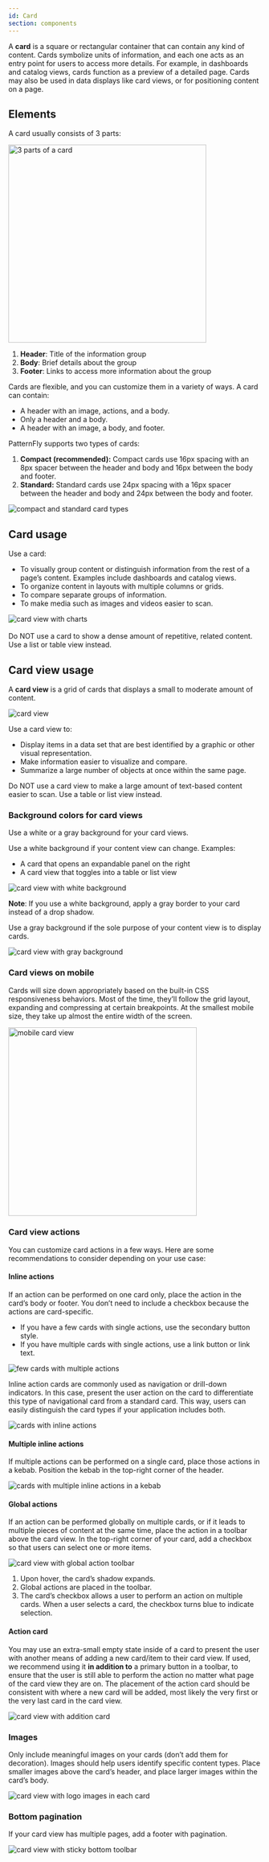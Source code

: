 ```yaml
---
id: Card
section: components
---
```


A **card** is a square or rectangular container that can contain any kind of content. Cards symbolize units of information, and each one acts as an entry point for users to access more details. For example, in dashboards and catalog views, cards function as a preview of a detailed page. Cards may also be used in data displays like card views, or for positioning content on a page.  

## Elements

A card usually consists of 3 parts: 

<img src="./img/card.png" alt="3 parts of a card" width="394"/>  


1. **Header**: Title of the information group
2. **Body**: Brief details about the group
3. **Footer**: Links to access more information about the group 

Cards are flexible, and you can customize them in a variety of ways. A card can contain:
- A header with an image, actions, and a body.
- Only a header and a body. 
- A header with an image, a body, and footer. 

PatternFly supports two types of cards: 
1. **Compact (recommended):** Compact cards use 16px spacing with an 8px spacer between the header and body and 16px between the body and footer.
2. **Standard:** Standard cards use 24px spacing with a 16px spacer between the header and body and 24px between the body and footer.

<img src="./img/card-types.png" alt="compact and standard card types" /> 

## Card usage
Use a card:
- To visually group content or distinguish information from the rest of a page’s content. Examples include dashboards and catalog views. 
- To organize content in layouts with multiple columns or grids.  
- To compare separate groups of information.  
- To make media such as images and videos easier to scan.  

<img src="./img/dashboard.png" alt="card view with charts" /> 
<br />
<br />
Do NOT use a card to show a dense amount of repetitive, related content. Use a list or table view instead.


## Card view usage
A **card view** is a grid of cards that displays a small to moderate amount of content. 

<img src="./img/card-view.png" alt="card view" /> 

Use a card view to:
- Display items in a data set that are best identified by a graphic or other visual representation.
- Make information easier to visualize and compare. 
- Summarize a large number of objects at once within the same page. 

Do NOT use a card view to make a large amount of text-based content easier to scan. Use a table or list view instead.

### Background colors for card views 
Use a white or a gray background for your card views.

Use a white background if your content view can change. Examples: 
- A card that opens an expandable panel on the right 
- A card view that toggles into a table or list view 

<img src="./img/white-background.png" alt="card view with white background" /> 

**Note**: If you use a white background, apply a gray border to your card instead of a drop shadow. 

Use a gray background if the sole purpose of your content view is to display cards. 

<img src="./img/gray-background.png" alt="card view with gray background" /> 

### Card views on mobile 
Cards will size down appropriately based on the built-in CSS responsiveness behaviors. Most of the time, they’ll follow the grid layout, expanding and compressing at certain breakpoints. At the smallest mobile size, they take up almost the entire width of the screen. 

<img src="./img/mobile-cards.png" alt="mobile card view" width="375"/> 

### Card view actions
You can customize card actions in a few ways. Here are some recommendations to consider depending on your use case:

#### Inline actions 
If an action can be performed on one card only, place the action in the card’s body or footer. You don’t need to include a checkbox because the actions are card-specific. 

- If you have a few cards with single actions, use the secondary button style. 
- If you have multiple cards with single actions, use a link button or link text.

<img src="./img/few-multiple-actions.png" alt="few cards with multiple actions" />  

Inline action cards are commonly used as navigation or drill-down indicators. In this case, present the user action on the card to differentiate this type of navigational card from a standard card. This way, users can easily distinguish the card types if your application includes both.   

<img src="./img/inline-actions.png" alt="cards with inline actions" /> 

#### Multiple inline actions
If multiple actions can be performed on a single card, place those actions in a kebab. Position the kebab in the top-right corner of the header.

<img src="./img/multiple-inline.png" alt="cards with multiple inline actions in a kebab" /> 

#### Global actions 
If an action can be performed globally on multiple cards, or if it leads to multiple pieces of content at the same time, place the action in a toolbar above the card view. In the top-right corner of your card, add a checkbox so that users can select one or more items.

<img src="./img/global-actions.png" alt="card view with global action toolbar" /> 

1. Upon hover, the card’s shadow expands.
2. Global actions are placed in the toolbar.
3. The card’s checkbox allows a user to perform an action on multiple cards. When a user selects a card, the checkbox turns blue to indicate selection.

#### Action card
You may use an extra-small empty state inside of a card to present the user with another means of adding a new card/item to their card view. If used, we recommend using it **in addition to** a primary button in a toolbar, to ensure that the user is still able to perform the action no matter what page of the card view they are on. The placement of the action card should be consistent with where a new card will be added, most likely the very first or the very last card in the card view.

<img src="./img/add-card-empty-state.png" alt="card view with addition card" /> 


### Images 
Only include meaningful images on your cards (don’t add them for decoration). Images should help users identify specific content types. Place smaller images above the card’s header, and place larger images within the card’s body. 

<img src="./img/card-images.png" alt="card view with logo images in each card" /> 

### Bottom pagination 
If your card view has multiple pages, add a footer with pagination. 

<img src="./img/card-view-sticky-toolbar.png" alt="card view with sticky bottom toolbar" /> 
